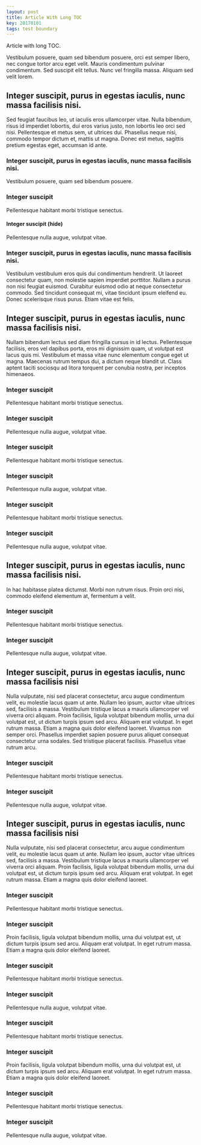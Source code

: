 ```yaml
---
layout: post
title: Article With Long TOC
key: 20170101
tags: test boundary
---
```


Article with long TOC.

<!--more-->

Vestibulum posuere, quam sed bibendum posuere, orci est semper libero, nec congue tortor arcu eget velit. Mauris condimentum pulvinar condimentum. Sed suscipit elit tellus. Nunc vel fringilla massa. Aliquam sed velit lorem.

## Integer suscipit, purus in egestas iaculis, nunc massa facilisis nisi.

Sed feugiat faucibus leo, ut iaculis eros ullamcorper vitae. Nulla bibendum, risus id imperdiet lobortis, dui eros varius justo, non lobortis leo orci sed nisi. Pellentesque et metus sem, ut ultrices dui. Phasellus neque nisi, commodo tempor dictum et, mattis ut magna. Donec est metus, sagittis pretium egestas eget, accumsan id ante.


### Integer suscipit, purus in egestas iaculis, nunc massa facilisis nisi.

Vestibulum posuere, quam sed bibendum posuere.

### Integer suscipit

Pellentesque habitant morbi tristique senectus.

#### Integer suscipit (hide)

Pellentesque nulla augue, volutpat vitae.

<!--more-->

### Integer suscipit, purus in egestas iaculis, nunc massa facilisis nisi.

Vestibulum vestibulum eros quis dui condimentum hendrerit. Ut laoreet consectetur quam, non molestie sapien imperdiet porttitor. Nullam a purus non nisi feugiat euismod. Curabitur euismod odio at neque consectetur commodo. Sed tincidunt consequat mi, vitae tincidunt ipsum eleifend eu. Donec scelerisque risus purus. Etiam vitae est felis.

## Integer suscipit, purus in egestas iaculis, nunc massa facilisis nisi.

Nullam bibendum lectus sed diam fringilla cursus in id lectus. Pellentesque facilisis, eros vel dapibus porta, eros mi dignissim quam, ut volutpat est lacus quis mi. Vestibulum et massa vitae nunc elementum congue eget ut magna. Maecenas rutrum tempus dui, a dictum neque blandit ut. Class aptent taciti sociosqu ad litora torquent per conubia nostra, per inceptos himenaeos.

### Integer suscipit

Pellentesque habitant morbi tristique senectus.

### Integer suscipit

Pellentesque nulla augue, volutpat vitae.

### Integer suscipit

Pellentesque habitant morbi tristique senectus.

### Integer suscipit

Pellentesque nulla augue, volutpat vitae.

### Integer suscipit

Pellentesque habitant morbi tristique senectus.

### Integer suscipit

Pellentesque nulla augue, volutpat vitae.

## Integer suscipit, purus in egestas iaculis, nunc massa facilisis nisi.

In hac habitasse platea dictumst. Morbi non rutrum risus. Proin orci nisi, commodo eleifend elementum at, fermentum a velit.

### Integer suscipit

Pellentesque habitant morbi tristique senectus.

### Integer suscipit

Pellentesque nulla augue, volutpat vitae.

## Integer suscipit, purus in egestas iaculis, nunc massa facilisis nisi

Nulla vulputate, nisi sed placerat consectetur, arcu augue condimentum velit, eu molestie lacus quam ut ante. Nullam leo ipsum, auctor vitae ultrices sed, facilisis a massa. Vestibulum tristique lacus a mauris ullamcorper vel viverra orci aliquam. Proin facilisis, ligula volutpat bibendum mollis, urna dui volutpat est, ut dictum turpis ipsum sed arcu. Aliquam erat volutpat. In eget rutrum massa. Etiam a magna quis dolor eleifend laoreet. Vivamus non semper orci. Phasellus imperdiet sapien posuere purus aliquet consequat consectetur urna sodales. Sed tristique placerat facilisis. Phasellus vitae rutrum arcu.

### Integer suscipit

Pellentesque habitant morbi tristique senectus.

### Integer suscipit

Pellentesque nulla augue, volutpat vitae.

## Integer suscipit, purus in egestas iaculis, nunc massa facilisis nisi

Nulla vulputate, nisi sed placerat consectetur, arcu augue condimentum velit, eu molestie lacus quam ut ante. Nullam leo ipsum, auctor vitae ultrices sed, facilisis a massa. Vestibulum tristique lacus a mauris ullamcorper vel viverra orci aliquam. Proin facilisis, ligula volutpat bibendum mollis, urna dui volutpat est, ut dictum turpis ipsum sed arcu. Aliquam erat volutpat. In eget rutrum massa. Etiam a magna quis dolor eleifend laoreet.

### Integer suscipit

Pellentesque habitant morbi tristique senectus.

### Integer suscipit

Proin facilisis, ligula volutpat bibendum mollis, urna dui volutpat est, ut dictum turpis ipsum sed arcu. Aliquam erat volutpat. In eget rutrum massa. Etiam a magna quis dolor eleifend laoreet.

### Integer suscipit

Pellentesque habitant morbi tristique senectus.

### Integer suscipit

Pellentesque nulla augue, volutpat vitae.

### Integer suscipit

Pellentesque habitant morbi tristique senectus.

### Integer suscipit

Proin facilisis, ligula volutpat bibendum mollis, urna dui volutpat est, ut dictum turpis ipsum sed arcu. Aliquam erat volutpat. In eget rutrum massa. Etiam a magna quis dolor eleifend laoreet.

### Integer suscipit

Pellentesque habitant morbi tristique senectus.

### Integer suscipit

Pellentesque nulla augue, volutpat vitae.